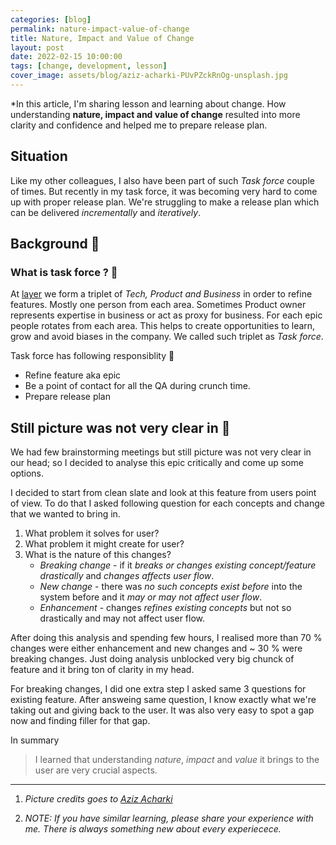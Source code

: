 ```yaml
---
categories: [blog]
permalink: nature-impact-value-of-change
title: Nature, Impact and Value of Change
layout: post
date: 2022-02-15 10:00:00
tags: [change, development, lesson]
cover_image: assets/blog/aziz-acharki-PUvPZckRnOg-unsplash.jpg
---
```


*In this article, I'm sharing lesson and learning about change. How understanding **nature, impact and value of change** resulted into more clarity and confidence and helped me to prepare release plan.

## Situation

Like my other colleagues, I also have been part of such *Task force* couple of times. But recently in my task force, it was becoming very hard to come up with proper release plan. We're struggling to make a release plan which can be delivered
*incrementally* and *iteratively*.

## Background 📜

### What is task force ? 🤔

At [layer](https://golayer.io/about/) we form a triplet of *Tech, Product and Business* in order to refine features. Mostly one person from each area. Sometimes Product owner represents expertise in business or act as proxy for business. For each epic people rotates from each area. This helps to create opportunities to learn, grow and avoid biases in the company. We called such triplet as *Task force*.

Task force has following responsiblity 💪

- Refine feature aka epic
- Be a point of contact for all the QA during crunch time.
- Prepare release plan

## Still picture was not very clear in 🧠

We had few brainstorming meetings but still picture was not very clear in our head; so I decided to analyse this epic critically and come up some options.

I decided to start from clean slate and look at this feature from users point of view. To do that I asked following question for each concepts and change that we wanted to bring in.

1. What problem it solves for user?
1. What problem it might create for user?
1. What is the nature of this changes?
   - *Breaking change* - if it *breaks or changes existing concept/feature drastically* and *changes affects user flow*.
   - *New change* - there was *no such concepts exist before* into the system before and it *may or may not  affect user flow*.
   - *Enhancement* - changes *refines existing concepts* but not so drastically and may  not affect user flow.

After doing this analysis and spending few hours, I realised more than 70 % changes were either enhancement and new changes and ~ 30 % were breaking changes. Just doing analysis unblocked very big chunck of feature and it bring ton of clarity in my head.

For breaking changes, I did one extra step I asked same 3 questions for existing feature. After answeing same question, I know exactly what we're taking out and giving back to the user. It was also very easy to spot a gap now and finding filler for that gap.

In summary
>I learned that understanding *nature*, *impact* and *value* it brings to the user are very crucial aspects.

---

1. *Picture credits goes to [Aziz Acharki](https://unsplash.com/photos/PUvPZckRnOg)*

2. *NOTE: If you have similar learning, please share your experience with me. There is always something new about every experiecece.*
